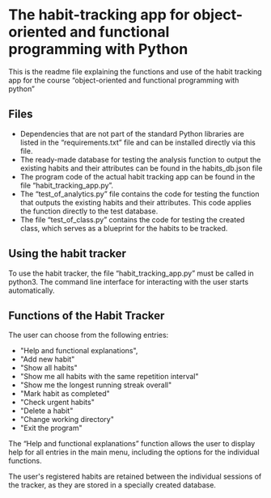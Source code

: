 # The habit-tracking app for object-oriented and functional programming with Python  

This is the readme file explaining the functions and use of the habit tracking app for the course “object-oriented and functional programming with python” 


## Files

- Dependencies that are not part of the standard Python libraries are listed in the “requirements.txt” file and can be installed directly via this file.
- The ready-made database for testing the analysis function to output the existing habits and their attributes can be found in the habits_db.json file
- The program code of the actual habit tracking app can be found in the file “habit_tracking_app.py”.
- The “test_of_analytics.py” file contains the code for testing the function that outputs the existing habits and their attributes. This code applies the function directly to the test database.
- The file “test_of_class.py” contains the code for testing the created class, which serves as a blueprint for the habits to be tracked.

## Using the habit tracker

To use the habit tracker, the file “habit_tracking_app.py” must be called in python3. The command line interface for interacting with the user starts automatically.

## Functions of the Habit Tracker

The user can choose from the following entries:
- "Help and functional explanations",
- "Add new habit"
- "Show all habits"
- "Show me all habits with the same repetition interval"
- "Show me the longest running streak overall"
- "Mark habit as completed"
- "Check urgent habits"
- "Delete a habit"
- "Change working directory"
- "Exit the program"

The “Help and functional explanations” function allows the user to display help for all entries in the main menu, including the options for the individual functions.

The user's registered habits are retained between the individual sessions of the tracker, as they are stored in a specially created database.


